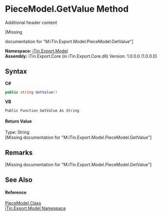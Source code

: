 # PieceModel.GetValue Method 
Additional header content 

\[Missing <summary> documentation for "M:iTin.Export.Model.PieceModel.GetValue"\]

**Namespace:**&nbsp;<a href="ef57ffcc-e95e-b212-5a46-9aa6f5a3511f">iTin.Export.Model</a><br />**Assembly:**&nbsp;iTin.Export.Core (in iTin.Export.Core.dll) Version: 1.0.0.0 (1.0.0.0)

## Syntax

**C#**<br />
``` C#
public string GetValue()
```

**VB**<br />
``` VB
Public Function GetValue As String
```


#### Return Value
Type: String<br />\[Missing <returns> documentation for "M:iTin.Export.Model.PieceModel.GetValue"\]

## Remarks
\[Missing <remarks> documentation for "M:iTin.Export.Model.PieceModel.GetValue"\]

## See Also


#### Reference
<a href="0ca7b575-6078-b606-0774-74123c02ad52">PieceModel Class</a><br /><a href="ef57ffcc-e95e-b212-5a46-9aa6f5a3511f">iTin.Export.Model Namespace</a><br />